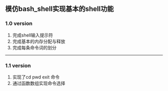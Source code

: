 ##  **模仿bash_shell实现基本的shell功能**
###  1.0 version
1. 完成shell输入提示符
2. 完成基本的内存分配与释放
3. 完成每条命令词的划分

------

### 1.1 version

1. 实现了cd pwd exit 命令
2. 通过函数数组实现命令选择
